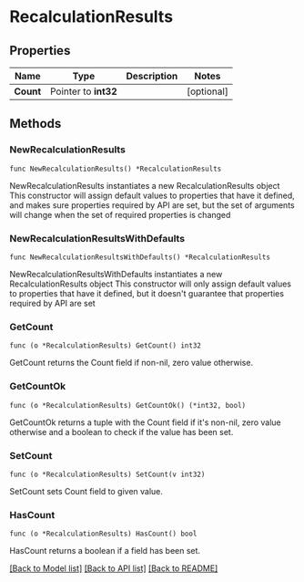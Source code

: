 # RecalculationResults

## Properties

Name | Type | Description | Notes
------------ | ------------- | ------------- | -------------
**Count** | Pointer to **int32** |  | [optional] 

## Methods

### NewRecalculationResults

`func NewRecalculationResults() *RecalculationResults`

NewRecalculationResults instantiates a new RecalculationResults object
This constructor will assign default values to properties that have it defined,
and makes sure properties required by API are set, but the set of arguments
will change when the set of required properties is changed

### NewRecalculationResultsWithDefaults

`func NewRecalculationResultsWithDefaults() *RecalculationResults`

NewRecalculationResultsWithDefaults instantiates a new RecalculationResults object
This constructor will only assign default values to properties that have it defined,
but it doesn't guarantee that properties required by API are set

### GetCount

`func (o *RecalculationResults) GetCount() int32`

GetCount returns the Count field if non-nil, zero value otherwise.

### GetCountOk

`func (o *RecalculationResults) GetCountOk() (*int32, bool)`

GetCountOk returns a tuple with the Count field if it's non-nil, zero value otherwise
and a boolean to check if the value has been set.

### SetCount

`func (o *RecalculationResults) SetCount(v int32)`

SetCount sets Count field to given value.

### HasCount

`func (o *RecalculationResults) HasCount() bool`

HasCount returns a boolean if a field has been set.


[[Back to Model list]](../README.md#documentation-for-models) [[Back to API list]](../README.md#documentation-for-api-endpoints) [[Back to README]](../README.md)


